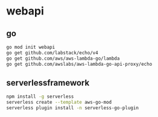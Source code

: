# webapi


## go

```bash
go mod init webapi
go get github.com/labstack/echo/v4
go get github.com/aws/aws-lambda-go/lambda
go get github.com/awslabs/aws-lambda-go-api-proxy/echo
```

## serverlessframework

```bash
npm install -g serverless
serverless create --template aws-go-mod
serverless plugin install -n serverless-go-plugin
```
